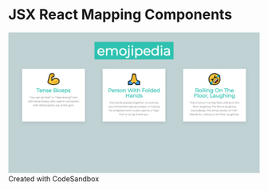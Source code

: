 # JSX React Mapping Components
![alt-text](https://github.com/ericDevSantana/JSX-react-mapping-components/blob/master/emojipedia.png)
Created with CodeSandbox

